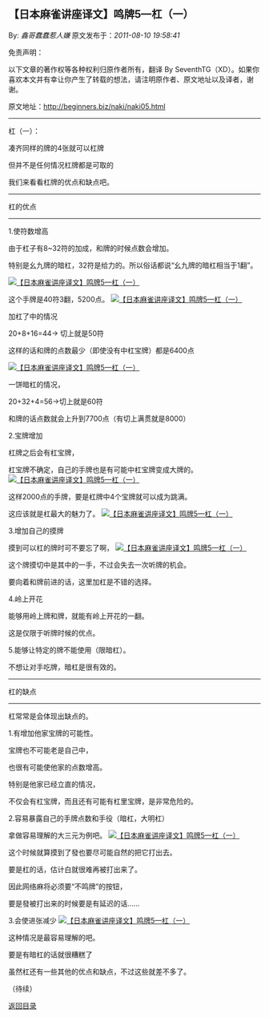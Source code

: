 ## 【日本麻雀讲座译文】鸣牌5—杠（一）

By: *鑫哥蠢蠢惹人嫌* 原文发布于：*2011-08-10 19:58:41*

免责声明：

以下文章的著作权等各种权利归原作者所有，翻译 By
SeventhTG（XD）。如果你喜欢本文并有幸让你产生了转载的想法，请注明原作者、原文地址以及译者，谢谢。

原文地址：http://beginners.biz/naki/naki05.html

------------------------------------------------------------------------------------

杠（一）：

凑齐同样的牌的4张就可以杠牌

但并不是任何情况杠牌都是可取的

我们来看看杠牌的优点和缺点吧。

------------------------------------------------------------------------------------

杠的优点

------------------------------------------------------------------------------------
1.使符数增高

由于杠子有8~32符的加成，和牌的时候点数会增加。

特别是幺九牌的暗杠，32符是给力的。所以俗话都说“幺九牌的暗杠相当于1翻”。

[![【日本麻雀讲座译文】鸣牌5&mdash;杠（一）](http://s2.sinaimg.cn/middle/7f78b76fgaa2599fb9f61&amp;690)](http://photo.blog.sina.com.cn/showpic.html#blogid=7f78b76f0100v5ml&url=http://s2.sinaimg.cn/orignal/7f78b76fgaa2599fb9f61)

这个手牌是40符3翻，5200点。
[![【日本麻雀讲座译文】鸣牌5&mdash;杠（一）](http://s9.sinaimg.cn/middle/7f78b76fgaa259d2425e8&amp;690)](http://photo.blog.sina.com.cn/showpic.html#blogid=7f78b76f0100v5ml&url=http://s9.sinaimg.cn/orignal/7f78b76fgaa259d2425e8)

加杠了中的情况

20+8+16=44→ 切上就是50符

这样的话和牌的点数最少（即使没有中杠宝牌）都是6400点

[![【日本麻雀讲座译文】鸣牌5&mdash;杠（一）](http://s12.sinaimg.cn/middle/7f78b76fgaa25ab0f6e3b&amp;690)](http://photo.blog.sina.com.cn/showpic.html#blogid=7f78b76f0100v5ml&url=http://s12.sinaimg.cn/orignal/7f78b76fgaa25ab0f6e3b)

一饼暗杠的情况，

20+32+4=56→切上就是60符

和牌的话点数就会上升到7700点（有切上满贯就是8000）

2.宝牌增加

杠牌之后会有杠宝牌，

杠宝牌不确定，自己的手牌也是有可能中杠宝牌变成大牌的。
[![【日本麻雀讲座译文】鸣牌5&mdash;杠（一）](http://s6.sinaimg.cn/middle/7f78b76fgaa25c4fc97a5&amp;690)](http://photo.blog.sina.com.cn/showpic.html#blogid=7f78b76f0100v5ml&url=http://s6.sinaimg.cn/orignal/7f78b76fgaa25c4fc97a5)

这样2000点的手牌，要是杠牌中4个宝牌就可以成为跳满。

这应该就是杠最大的魅力了。
[![【日本麻雀讲座译文】鸣牌5&mdash;杠（一）](http://s12.sinaimg.cn/middle/7f78b76fgaa25cc56c82b&amp;690)](http://photo.blog.sina.com.cn/showpic.html#blogid=7f78b76f0100v5ml&url=http://s12.sinaimg.cn/orignal/7f78b76fgaa25cc56c82b)

3.增加自己的摸牌

摸到可以杠的牌时可不要忘了啊，
[![【日本麻雀讲座译文】鸣牌5&mdash;杠（一）](http://s9.sinaimg.cn/middle/7f78b76fgaa25d5ff0288&amp;690)](http://photo.blog.sina.com.cn/showpic.html#blogid=7f78b76f0100v5ml&url=http://s9.sinaimg.cn/orignal/7f78b76fgaa25d5ff0288)

这个牌摸切中是其中的一手，不过会失去一次听牌的机会。

要向着和牌前进的话，这里加杠是不错的选择。

4.岭上开花

能够用岭上牌和牌，就能有岭上开花的一翻。

这是仅限于听牌时候的优点。

5.能够让特定的牌不能使用（限暗杠）。

不想让对手吃牌，暗杠是很有效的。

------------------------------------------------------------------------------------

杠的缺点

------------------------------------------------------------------------------------

杠常常是会体现出缺点的。

1.有增加他家宝牌的可能性。

宝牌也不可能老是自己中，

也很有可能使他家的点数增高。

特别是他家已经立直的情况，

不仅会有杠宝牌，而且还有可能有杠里宝牌，是非常危险的。

2.容易暴露自己的手牌点数和手役（暗杠，大明杠）

拿做容易理解的大三元为例吧。
[![【日本麻雀讲座译文】鸣牌5&mdash;杠（一）](http://s11.sinaimg.cn/middle/7f78b76fgaa2610a88f2a&amp;690)](http://photo.blog.sina.com.cn/showpic.html#blogid=7f78b76f0100v5ml&url=http://s11.sinaimg.cn/orignal/7f78b76fgaa2610a88f2a)

这个时候就算摸到了發也要尽可能自然的把它打出去。

要是杠的话，估计白就很难再被打出来了。

因此网络麻将必须要“不鸣牌”的按钮，

要是發被打出来的时候要是有延迟的话……

3.会使进张减少
[![【日本麻雀讲座译文】鸣牌5&mdash;杠（一）](http://s1.sinaimg.cn/middle/7f78b76fgaa2657a863f0&amp;690)](http://photo.blog.sina.com.cn/showpic.html#blogid=7f78b76f0100v5ml&url=http://s1.sinaimg.cn/orignal/7f78b76fgaa2657a863f0)

这种情况是最容易理解的吧。

要是有暗杠的话就很糟糕了

虽然杠还有一些其他的优点和缺点，不过这些就差不多了。

（待续）

[返回目录](index.html)
